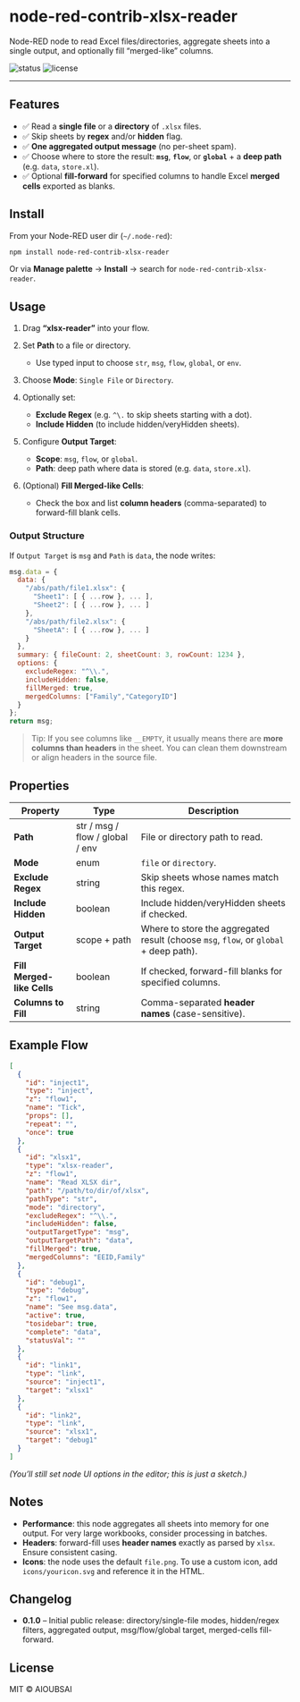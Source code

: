 # node-red-contrib-xlsx-reader

Node-RED node to read Excel files/directories, aggregate sheets into a single output, and optionally fill “merged-like” columns.

![status](https://img.shields.io/badge/state-open%20or%20closed-blue) ![license](https://img.shields.io/badge/License-MIT-green)

---

## Features

* ✅ Read a **single file** or a **directory** of `.xlsx` files.
* ✅ Skip sheets by **regex** and/or **hidden** flag.
* ✅ **One aggregated output message** (no per-sheet spam).
* ✅ Choose where to store the result: **`msg`**, **`flow`**, or **`global`** + a **deep path** (e.g. `data`, `store.xl`).
* ✅ Optional **fill-forward** for specified columns to handle Excel **merged cells** exported as blanks.

## Install

From your Node-RED user dir (`~/.node-red`):

```bash
npm install node-red-contrib-xlsx-reader
```

Or via **Manage palette** → **Install** → search for `node-red-contrib-xlsx-reader`.

## Usage

1. Drag **“xlsx-reader”** into your flow.
2. Set **Path** to a file or directory.

   * Use typed input to choose `str`, `msg`, `flow`, `global`, or `env`.
3. Choose **Mode**: `Single File` or `Directory`.
4. Optionally set:

   * **Exclude Regex** (e.g. `^\.` to skip sheets starting with a dot).
   * **Include Hidden** (to include hidden/veryHidden sheets).
5. Configure **Output Target**:

   * **Scope**: `msg`, `flow`, or `global`.
   * **Path**: deep path where data is stored (e.g. `data`, `store.xl`).
6. (Optional) **Fill Merged-like Cells**:

   * Check the box and list **column headers** (comma-separated) to forward-fill blank cells.

### Output Structure

If `Output Target` is `msg` and `Path` is `data`, the node writes:

```js
msg.data = {
  data: {
    "/abs/path/file1.xlsx": {
      "Sheet1": [ { ...row }, ... ],
      "Sheet2": [ { ...row }, ... ]
    },
    "/abs/path/file2.xlsx": {
      "SheetA": [ { ...row }, ... ]
    }
  },
  summary: { fileCount: 2, sheetCount: 3, rowCount: 1234 },
  options: {
    excludeRegex: "^\\.",
    includeHidden: false,
    fillMerged: true,
    mergedColumns: ["Family","CategoryID"]
  }
};
return msg;
```

> Tip: If you see columns like `__EMPTY`, it usually means there are **more columns than headers** in the sheet. You can clean them downstream or align headers in the source file.

## Properties

| Property                   | Type                            | Description                                                                           |
| -------------------------- | ------------------------------- | ------------------------------------------------------------------------------------- |
| **Path**                   | str / msg / flow / global / env | File or directory path to read.                                                       |
| **Mode**                   | enum                            | `file` or `directory`.                                                                |
| **Exclude Regex**          | string                          | Skip sheets whose names match this regex.                                             |
| **Include Hidden**         | boolean                         | Include hidden/veryHidden sheets if checked.                                          |
| **Output Target**          | scope + path                    | Where to store the aggregated result (choose `msg`, `flow`, or `global` + deep path). |
| **Fill Merged-like Cells** | boolean                         | If checked, forward-fill blanks for specified columns.                                |
| **Columns to Fill**        | string                          | Comma-separated **header names** (case-sensitive).                                    |

## Example Flow

```json
[
  {
    "id": "inject1",
    "type": "inject",
    "z": "flow1",
    "name": "Tick",
    "props": [],
    "repeat": "",
    "once": true
  },
  {
    "id": "xlsx1",
    "type": "xlsx-reader",
    "z": "flow1",
    "name": "Read XLSX dir",
    "path": "/path/to/dir/of/xlsx",
    "pathType": "str",
    "mode": "directory",
    "excludeRegex": "^\\.",
    "includeHidden": false,
    "outputTargetType": "msg",
    "outputTargetPath": "data",
    "fillMerged": true,
    "mergedColumns": "EEID,Family"
  },
  {
    "id": "debug1",
    "type": "debug",
    "z": "flow1",
    "name": "See msg.data",
    "active": true,
    "tosidebar": true,
    "complete": "data",
    "statusVal": ""
  },
  {
    "id": "link1",
    "type": "link",
    "source": "inject1",
    "target": "xlsx1"
  },
  {
    "id": "link2",
    "type": "link",
    "source": "xlsx1",
    "target": "debug1"
  }
]
```

*(You’ll still set node UI options in the editor; this is just a sketch.)*

## Notes

* **Performance**: this node aggregates all sheets into memory for one output. For very large workbooks, consider processing in batches.
* **Headers**: forward-fill uses **header names** exactly as parsed by `xlsx`. Ensure consistent casing.
* **Icons**: the node uses the default `file.png`. To use a custom icon, add `icons/youricon.svg` and reference it in the HTML.

## Changelog

* **0.1.0** – Initial public release: directory/single-file modes, hidden/regex filters, aggregated output, msg/flow/global target, merged-cells fill-forward.

## License

MIT © AIOUBSAI

